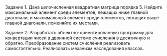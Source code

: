 Задание 1.
Дана целочисленная квадратная матрица порядка 5. Найдите максимальный элемент среди элементов, лежащих ниже главной диагонали, и максимальный элемент среди элементов, лежащих выше главной диагонали, поменяйте их местами.

Задание 2.
Разработать объектно-ориентированную программу для конвертации чисел в двоичной системе счисления в десятичную и обратно. Преобразование систем счисления реализовать самостоятельно. Реализовать механизм наследования классов.
